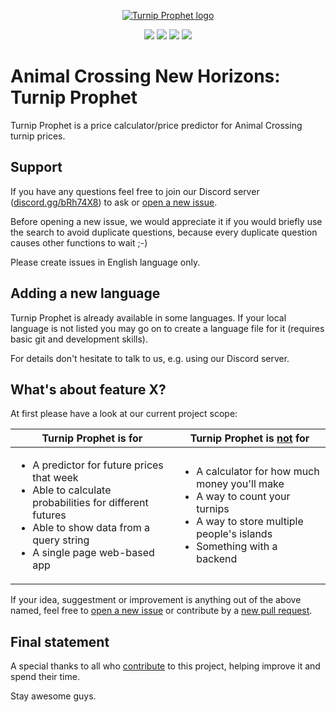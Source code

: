 <p align="center"><a href="https://turnipprophet.io" target="_blank" rel="noopener noreferrer"><img src="https://raw.githubusercontent.com/mikebryant/ac-nh-turnip-prices/master/img/favicon-128.png" alt="Turnip Prophet logo"></a></p>

<p align="center">
	<a href="https://discord.gg/bRh74X8" target="_blank"><img src="https://img.shields.io/badge/discord-join-7289DA.svg?logo=discord&longCache=true&style=for-the-badge" /></a>
	<a href="https://github.com/mikebryant/ac-nh-turnip-prices/issues" target="_blank"><img src="https://img.shields.io/github/issues/mikebryant/ac-nh-turnip-prices?style=for-the-badge" /></a>
	<a href="https://github.com/mikebryant/ac-nh-turnip-prices/pulls" target="_blank"><img src="https://img.shields.io/github/issues-pr/mikebryant/ac-nh-turnip-prices?style=for-the-badge" /></a>
	<a href="https://github.com/mikebryant/ac-nh-turnip-prices/graphs/contributors" target="_blank"><img src="https://img.shields.io/github/contributors/mikebryant/ac-nh-turnip-prices?style=for-the-badge" /></a>
</p>

# Animal Crossing New Horizons: Turnip Prophet

Turnip Prophet is a price calculator/price predictor for Animal Crossing turnip prices.

## Support

If you have any questions feel free to join our Discord server ([discord.gg/bRh74X8](https://discord.gg/bRh74X8)) to ask or [open a new issue](https://github.com/mikebryant/ac-nh-turnip-prices/issues).

Before opening a new issue, we would appreciate it if you would briefly use the search to avoid duplicate questions, because every duplicate question causes other functions to wait ;-)

Please create issues in English language only.

## Adding a new language

Turnip Prophet is already available in some languages. If your local language is not listed you may go on to create a language file for it (requires basic git and development skills).

For details don't hesitate to talk to us, e.g. using our Discord server.

## What's about feature X?

At first please have a look at our current project scope:

<table width="100%">
	<thead>
		<tr>
			<th>Turnip Prophet is for</th>
			<th>Turnip Prophet is <u>not</u> for</th>
		</tr>
	</thead>
	<tbody>
		<tr>
			<td>
				<ul>
					<li>A predictor for future prices that week</li>
					<li>Able to calculate probabilities for different futures</li>
					<li>Able to show data from a query string</li>
					<li>A single page web-based app</li>
				</ul>
			</td>
			<td>
				<ul>
					<li>A calculator for how much money you'll make</li>
					<li>A way to count your turnips</li>
					<li>A way to store multiple people's islands</li>
					<li>Something with a backend</li>
				</ul>
			</td>
		</tr>
	</tbody>
</table>

If your idea, suggestment or improvement is anything out of the above named, feel free to [open a new issue](https://github.com/mikebryant/ac-nh-turnip-prices/issues) or contribute by a [new pull request](https://github.com/mikebryant/ac-nh-turnip-prices/pulls).

## Final statement

A special thanks to all who [contribute](https://github.com/mikebryant/ac-nh-turnip-prices/graphs/contributors) to this project, helping improve it and spend their time.

Stay awesome guys.
